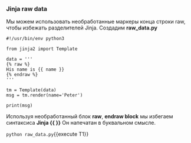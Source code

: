 ### Jinja raw data

Мы можем использовать необработанные маркеры конца строки raw, чтобы избежать разделителей Jinja.
Создадим **raw_data.py**

```
#!/usr/bin/env python3

from jinja2 import Template

data = '''
{% raw %}
His name is {{ name }}
{% endraw %}
'''

tm = Template(data)
msg = tm.render(name='Peter')

print(msg)
```
Используя необработанный блок **raw**, **endraw block** мы избегаем синтаксиса **Jinja {{ }}** Он напечатан в буквальном смысле.

`python raw_data.py`{{execute T1}}